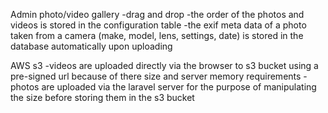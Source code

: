 Admin photo/video gallery
-drag and drop
-the order of the photos and videos is stored in the configuration table
-the exif meta data of a photo taken from a camera (make, model, lens, settings, date) is stored in the database automatically upon uploading

AWS s3
-videos are uploaded directly via the browser to s3 bucket using a pre-signed url because of there size and server memory requirements
-photos are uploaded via the laravel server for the purpose of manipulating the size before storing them in the s3 bucket